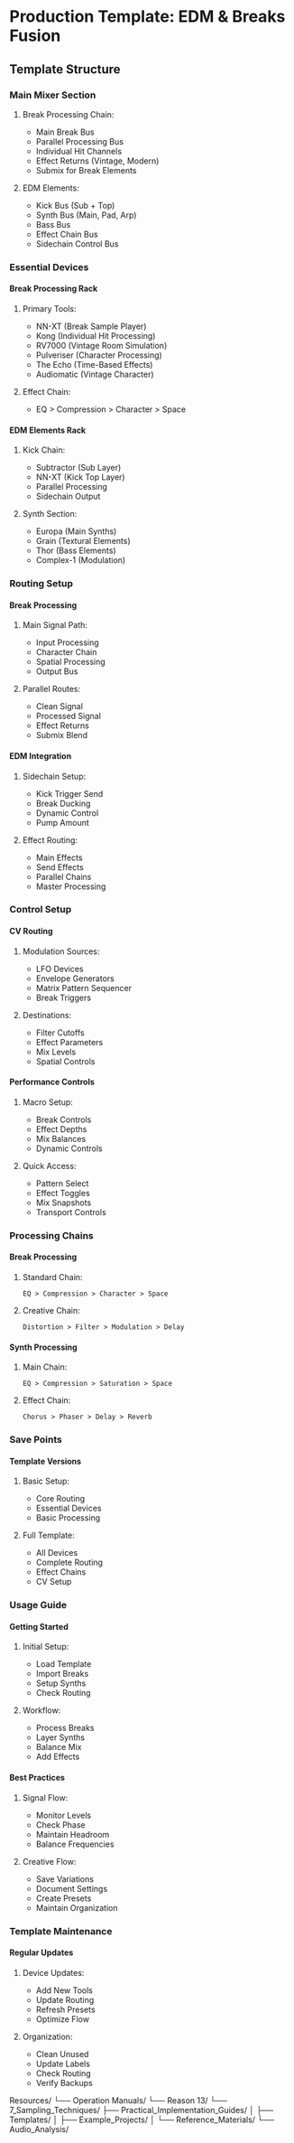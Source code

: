 # Production Template: EDM & Breaks Fusion

## Template Structure

### Main Mixer Section
1. Break Processing Chain:
   - Main Break Bus
   - Parallel Processing Bus
   - Individual Hit Channels
   - Effect Returns (Vintage, Modern)
   - Submix for Break Elements

2. EDM Elements:
   - Kick Bus (Sub + Top)
   - Synth Bus (Main, Pad, Arp)
   - Bass Bus
   - Effect Chain Bus
   - Sidechain Control Bus

### Essential Devices

#### Break Processing Rack
1. Primary Tools:
   - NN-XT (Break Sample Player)
   - Kong (Individual Hit Processing)
   - RV7000 (Vintage Room Simulation)
   - Pulveriser (Character Processing)
   - The Echo (Time-Based Effects)
   - Audiomatic (Vintage Character)

2. Effect Chain:
   - EQ > Compression > Character > Space

#### EDM Elements Rack
1. Kick Chain:
   - Subtractor (Sub Layer)
   - NN-XT (Kick Top Layer)
   - Parallel Processing
   - Sidechain Output

2. Synth Section:
   - Europa (Main Synths)
   - Grain (Textural Elements)
   - Thor (Bass Elements)
   - Complex-1 (Modulation)

### Routing Setup

#### Break Processing
1. Main Signal Path:
   - Input Processing
   - Character Chain
   - Spatial Processing
   - Output Bus

2. Parallel Routes:
   - Clean Signal
   - Processed Signal
   - Effect Returns
   - Submix Blend

#### EDM Integration
1. Sidechain Setup:
   - Kick Trigger Send
   - Break Ducking
   - Dynamic Control
   - Pump Amount

2. Effect Routing:
   - Main Effects
   - Send Effects
   - Parallel Chains
   - Master Processing

### Control Setup

#### CV Routing
1. Modulation Sources:
   - LFO Devices
   - Envelope Generators
   - Matrix Pattern Sequencer
   - Break Triggers

2. Destinations:
   - Filter Cutoffs
   - Effect Parameters
   - Mix Levels
   - Spatial Controls

#### Performance Controls
1. Macro Setup:
   - Break Controls
   - Effect Depths
   - Mix Balances
   - Dynamic Controls

2. Quick Access:
   - Pattern Select
   - Effect Toggles
   - Mix Snapshots
   - Transport Controls

### Processing Chains

#### Break Processing
1. Standard Chain:
   ```
   EQ > Compression > Character > Space
   ```

2. Creative Chain:
   ```
   Distortion > Filter > Modulation > Delay
   ```

#### Synth Processing
1. Main Chain:
   ```
   EQ > Compression > Saturation > Space
   ```

2. Effect Chain:
   ```
   Chorus > Phaser > Delay > Reverb
   ```

### Save Points

#### Template Versions
1. Basic Setup:
   - Core Routing
   - Essential Devices
   - Basic Processing

2. Full Template:
   - All Devices
   - Complete Routing
   - Effect Chains
   - CV Setup

### Usage Guide

#### Getting Started
1. Initial Setup:
   - Load Template
   - Import Breaks
   - Setup Synths
   - Check Routing

2. Workflow:
   - Process Breaks
   - Layer Synths
   - Balance Mix
   - Add Effects

#### Best Practices
1. Signal Flow:
   - Monitor Levels
   - Check Phase
   - Maintain Headroom
   - Balance Frequencies

2. Creative Flow:
   - Save Variations
   - Document Settings
   - Create Presets
   - Maintain Organization

### Template Maintenance

#### Regular Updates
1. Device Updates:
   - Add New Tools
   - Update Routing
   - Refresh Presets
   - Optimize Flow

2. Organization:
   - Clean Unused
   - Update Labels
   - Check Routing
   - Verify Backups

Resources/
└── Operation Manuals/
    └── Reason 13/
        └── 7_Sampling_Techniques/
            ├── Practical_Implementation_Guides/
            │   ├── Templates/
            │   ├── Example_Projects/
            │   └── Reference_Materials/
            └── Audio_Analysis/ 